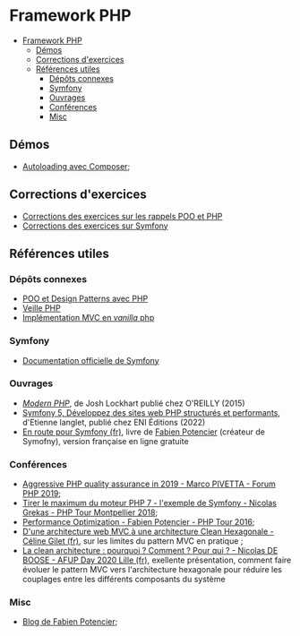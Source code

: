 # Framework PHP

- [Framework PHP](#framework-php)
  - [Démos](#démos)
  - [Corrections d'exercices](#corrections-dexercices)
  - [Références utiles](#références-utiles)
    - [Dépôts connexes](#dépôts-connexes)
    - [Symfony](#symfony)
    - [Ouvrages](#ouvrages)
    - [Conférences](#conférences)
    - [Misc](#misc)

## Démos

- [Autoloading avec Composer](./demos/composer-autoloading/);

## Corrections d'exercices

- [Corrections des exercices sur les rappels POO et PHP](./corrections/poo-exercice1/)
- [Corrections des exercices sur Symfony](./corrections/symfony/)

## Références utiles

### Dépôts connexes

- [POO et Design Patterns avec PHP](https://github.com/paul-schuhm/design-patterns)
- [Veille PHP](https://github.com/paul-schuhm/veille-php)
- [Implémentation MVC en *vanilla* php](https://github.com/paul-schuhm/mvc-vanilla-php)

### Symfony

- [Documentation officielle de Symfony](https://symfony.com/doc/current/index.html)

### Ouvrages

- [*Modern PHP*](https://www.oreilly.com/library/view/modern-php/9781491905173/), de Josh Lockhart publié chez O'REILLY (2015)
- [Symfony 5, Développez des sites web PHP structurés et performants](https://www.editions-eni.fr/livre/symfony-5-developpez-des-sites-web-php-structures-et-performants-9782409037221), d'Etienne langlet, publié chez ENI Éditions (2022)
- [En route pour Symfony (fr)](https://symfony.com/doc/6.4/the-fast-track/fr/index.html), livre de [Fabien Potencier](https://booknode.com/auteur/fabien-potencier/biographie) (créateur de Symofny), version française en ligne gratuite

### Conférences

- [Aggressive PHP quality assurance in 2019 - Marco PIVETTA - Forum PHP 2019](https://www.youtube.com/watch?v=i2-VLVucPJE&list=PLS3XEhTy6-Ale8Et6pxRR2I3LYNt8-rX3&index=53);
- [Tirer le maximum du moteur PHP 7 - l'exemple de Symfony - Nicolas Grekas - PHP Tour Montpellier 2018](https://www.youtube.com/watch?v=sliLs1hTvBc&list=PLS3XEhTy6-Ale8Et6pxRR2I3LYNt8-rX3&index=76);
- [Performance Optimization - Fabien Potencier - PHP Tour 2016](https://www.youtube.com/watch?v=VuwyY_akLMA&list=PLS3XEhTy6-Ale8Et6pxRR2I3LYNt8-rX3&index=87);
- [D'une architecture web MVC à une architecture Clean Hexagonale - Céline Gilet (fr)](https://www.youtube.com/watch?v=e3K0_URBxRI&list=PLS3XEhTy6-Ale8Et6pxRR2I3LYNt8-rX3&index=111), sur les limites du pattern MVC en pratique ;
- [La clean architecture : pourquoi ? Comment ? Pour qui ? - Nicolas DE BOOSE - AFUP Day 2020 Lille (fr)](https://www.youtube.com/watch?v=LTxJFQ6xmzM&list=PLS3XEhTy6-Ale8Et6pxRR2I3LYNt8-rX3&index=114), exellente présentation, comment faire évoluer le pattern MVC vers l'architecture hexagonale pour réduire les couplages entre les différents composants du système

### Misc

- [Blog de Fabien Potencier](https://fabien.potencier.org/);